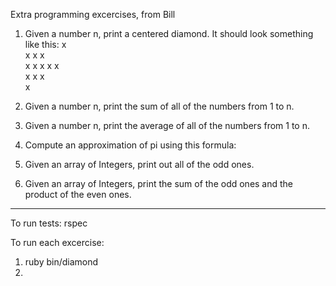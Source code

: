 Extra programming excercises, from Bill

1. Given a number n, print a centered diamond. It should look something like this:
    x<br>
  x x x<br>
x x x x x<br>
  x x x<br>
    x<br>

2. Given a number n, print the sum of all of the numbers from 1 to n.

3. Given a number n, print the average of all of the numbers from 1 to n.

4. Compute an approximation of pi using this formula:

5. Given an array of Integers, print out all of the odd ones.

6. Given an array of Integers, print the sum of the odd ones and the product of the even ones.


----

To run tests: rspec 

To run each excercise: 
  1. ruby bin/diamond
  2. 
